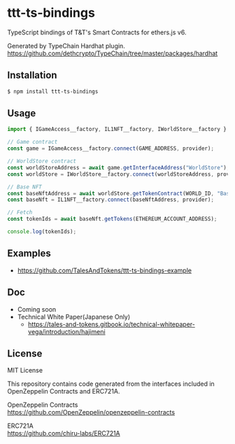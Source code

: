 # ttt-ts-bindings

TypeScript bindings of T&T's Smart Contracts for ethers.js v6.

Generated by TypeChain Hardhat plugin.  
https://github.com/dethcrypto/TypeChain/tree/master/packages/hardhat

## Installation

```bash
$ npm install ttt-ts-bindings
```

## Usage

```typescript
import { IGameAccess__factory, IL1NFT__factory, IWorldStore__factory } from "ttt-ts-bindings";

// Game contract
const game = IGameAccess__factory.connect(GAME_ADDRESS, provider);

// WorldStore contract
const worldStoreAddress = await game.getInterfaceAddress("WorldStore");
const worldStore = IWorldStore__factory.connect(worldStoreAddress, provider);

// Base NFT
const baseNftAddress = await worldStore.getTokenContract(WORLD_ID, "BaseNFT");
const baseNft = IL1NFT__factory.connect(baseNftAddress, provider);

// Fetch 
const tokenIds = await baseNft.getTokens(ETHEREUM_ACCOUNT_ADDRESS);

console.log(tokenIds);
```

## Examples

- https://github.com/TalesAndTokens/ttt-ts-bindings-example

## Doc

- Coming soon
- Technical White Paper(Japanese Only) 
  - https://tales-and-tokens.gitbook.io/technical-whitepaper-vega/introduction/hajimeni

## License

MIT License

This repository contains code generated from the interfaces included in OpenZeppelin Contracts and ERC721A.

OpenZeppelin Contracts  
https://github.com/OpenZeppelin/openzeppelin-contracts

ERC721A  
https://github.com/chiru-labs/ERC721A
